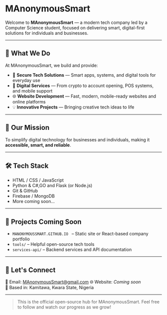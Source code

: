 # MAnonymousSmart

Welcome to **MAnonymousSmart** — a modern tech company led by a Computer Science student, focused on delivering smart, digital-first solutions for individuals and businesses.

---

## 🚀 What We Do

At MAnonymousSmart, we build and provide:

- 🔐 **Secure Tech Solutions** — Smart apps, systems, and digital tools for everyday use
- 📱 **Digital Services** — From crypto to account opening, POS systems, and mobile support
- 🌐 **Website Development** — Fast, modern, mobile-ready websites and online platforms
- 💡 **Innovative Projects** — Bringing creative tech ideas to life

---

## 🎯 Our Mission

To simplify digital technology for businesses and individuals, making it **accessible, smart, and reliable**.

---

## 🛠️ Tech Stack

- HTML / CSS / JavaScript
- Python & C#,GO and Flask (or Node.js)
- Git & GitHub
- Firebase / MongoDB
- More coming soon...

---

## 📁 Projects Coming Soon

- `MANONYMOUSSMART.GITHUB.IO ` – Static site or React-based company portfolio
- `tools/` – Helpful open-source tech tools
- `services-api/` – Backend services and API documentation

---

## 💬 Let's Connect

📧 Email: MAnonymousSmart@gmail.com 
🌐 Website: *Coming soon*  
📍 Based in: Kamitawa, Kwara State, Nigeria

---

> This is the official open-source hub for MAnonymousSmart. Feel free to follow and watch our progress as we grow!

